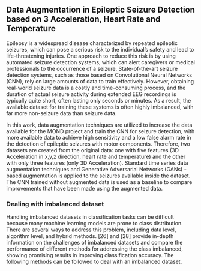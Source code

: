 ## Data Augmentation in Epileptic Seizure Detection based on 3 Acceleration, Heart Rate and Temperature

Epilepsy is a widespread disease characterized by repeated epileptic seizures, which can
pose a serious risk to the individual’s safety and lead to life-threatening injuries. One approach
to reduce this risk is by using automated seizure detection systems, which can alert
caregivers or medical professionals to the occurrence of a seizure. State-of-the-art seizure
detection systems, such as those based on Convolutional Neural Networks (CNN), rely on
large amounts of data to train effectively. However, obtaining real-world seizure data is
a costly and time-consuming process, and the duration of actual seizure activity during
extended EEG recordings is typically quite short, often lasting only seconds or minutes.
As a result, the available dataset for training these systems is often highly imbalanced,
with far more non-seizure data than seizure data.

In this work, data augmentation techniques are utilized to increase the data available for
the MOND project and train the CNN for seizure
detection, with more available data to achieve high sensitivity and a low false alarm rate in
the detection of epileptic seizures with motor components. Therefore, two datasets are created
from the original data: one with five features (3D Acceleration in x,y,z direction, heart rate and
temperature) and the other with only three features (only 3D Acceleration).
Standard time series data augmentation techniques and Generative Adversarial Networks
(GANs) -based augmentation is applied to the seizures available inside the dataset.
The CNN trained without augmented data is used as a baseline to compare improvements
that have been made using the augmented data.

### Dealing with imbalanced dataset
Handling imbalanced datasets in classification tasks can be difficult because many machine
learning models are prone to class distribution. There are several ways to address
this problem, including data level, algorithm level, and hybrid methods. [26] and [28]
provide in-depth information on the challenges of imbalanced datasets and compare the
performance of different methods for addressing the class imbalanced, showing promising
results in improving classification accuracy. The following methods can be followed to deal
with an imbalanced dataset.


